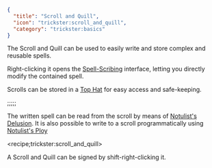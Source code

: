 ```json
{
  "title": "Scroll and Quill",
  "icon": "trickster:scroll_and_quill",
  "category": "trickster:basics"
}
```

The Scroll and Quill can be used to easily write and store complex and reusable spells.


Right-clicking it opens the [Spell-Scribing](^trickster:editing) interface, letting you directly modify the contained spell.


Scrolls can be stored in a [Top Hat](^trickster:top_hat) for easy access and safe-keeping.

;;;;;

The written spell can be read from the scroll by means of [Notulist's Delusion](^trickster:basic_tricks).
It is also possible to write to a scroll programmatically using [Notulist's Ploy](^trickster:basic_tricks)

<recipe;trickster:scroll_and_quill>

A Scroll and Quill can be signed by shift-right-clicking it.